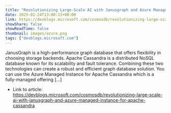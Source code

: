 ```yaml
---
title: "Revolutionizing Large-Scale AI with Janusgraph and Azure Managed Instance for Apache Cassandra"
date: 2025-01-24T13:00:13+00:00
link: https://devblogs.microsoft.com/cosmosdb/revolutionizing-large-scale-ai-with-janusgraph-and-azure-managed-instance-for-apache-cassandra
showShare: false
showReadTime: false
thumbnail: images/azure.png
tags: ["devblogs.microsoft.com"]
---
```

JanusGraph is a high-performance graph database that offers flexibility in choosing storage backends. Apache Cassandra is a distributed NoSQL database known for its scalability and fault tolerance. Combining these two technologies can create a robust and efficient graph database solution. You can use the Azure Managed Instance for Apache Cassandra which is a fully-managed offering […]

- Link to article: https://devblogs.microsoft.com/cosmosdb/revolutionizing-large-scale-ai-with-janusgraph-and-azure-managed-instance-for-apache-cassandra